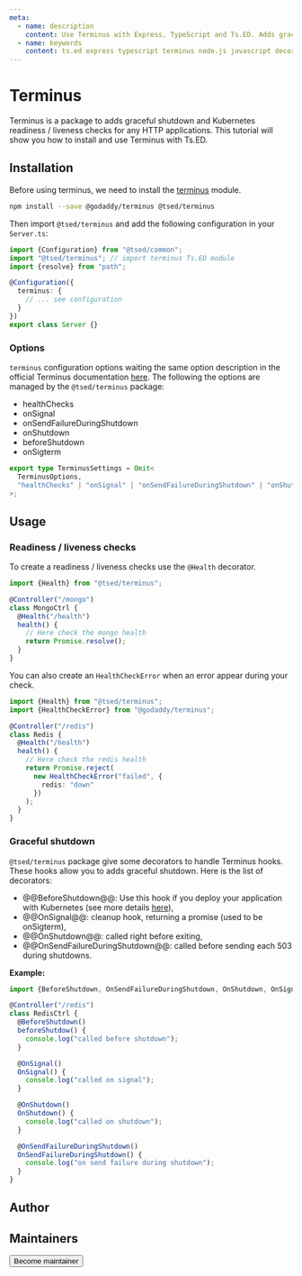 ```yaml
---
meta:
  - name: description
    content: Use Terminus with Express, TypeScript and Ts.ED. Adds graceful shutdown and Kubernetes readiness / liveness checks for any HTTP applications.
  - name: keywords
    content: ts.ed express typescript terminus node.js javascript decorators
---
```


# Terminus

Terminus is a package to adds graceful shutdown and Kubernetes readiness / liveness checks for any HTTP applications. This tutorial
will show you how to install and use Terminus with Ts.ED.

## Installation

Before using terminus, we need to install the [terminus](https://www.npmjs.com/package/@godaddy/terminus) module.

```bash
npm install --save @godaddy/terminus @tsed/terminus
```

Then import `@tsed/terminus` and add the following configuration in your `Server.ts`:

<Tabs class="-code">
  <Tab label="Configuration" icon="bx-code-alt">

```typescript
import {Configuration} from "@tsed/common";
import "@tsed/terminus"; // import terminus Ts.ED module
import {resolve} from "path";

@Configuration({
  terminus: {
    // ... see configuration
  }
})
export class Server {}
```

  </Tab>
</Tabs>

### Options

`terminus` configuration options waiting the same option description in the official Terminus documentation [here](https://github.com/godaddy/terminus).
The following the options are managed by the `@tsed/terminus` package:

- healthChecks
- onSignal
- onSendFailureDuringShutdown
- onShutdown
- beforeShutdown
- onSigterm

```typescript
export type TerminusSettings = Omit<
  TerminusOptions,
  "healthChecks" | "onSignal" | "onSendFailureDuringShutdown" | "onShutdown" | "beforeShutdown" | "onSigterm"
>;
```

## Usage

### Readiness / liveness checks

To create a readiness / liveness checks use the `@Health` decorator.

```ts
import {Health} from "@tsed/terminus";

@Controller("/mongo")
class MongoCtrl {
  @Health("/health")
  health() {
    // Here check the mongo health
    return Promise.resolve();
  }
}
```

You can also create an `HealthCheckError` when an error appear during your check.

```ts
import {Health} from "@tsed/terminus";
import {HealthCheckError} from "@godaddy/terminus";

@Controller("/redis")
class Redis {
  @Health("/health")
  health() {
    // Here check the redis health
    return Promise.reject(
      new HealthCheckError("failed", {
        redis: "down"
      })
    );
  }
}
```

### Graceful shutdown

`@tsed/terminus` package give some decorators to handle Terminus hooks. These hooks allow you to adds graceful shutdown.
Here is the list of decorators:

- @@BeforeShutdown@@: Use this hook if you deploy your application with Kubernetes (see more details [here](https://github.com/godaddy/terminus#how-to-set-terminus-up-with-kubernetes)),
- @@OnSignal@@: cleanup hook, returning a promise (used to be onSigterm),
- @@OnShutdown@@: called right before exiting,
- @@OnSendFailureDuringShutdown@@: called before sending each 503 during shutdowns.

**Example:**

```typescript
import {BeforeShutdown, OnSendFailureDuringShutdown, OnShutdown, OnSignal} from "@tsed/terminus";

@Controller("/redis")
class RedisCtrl {
  @BeforeShutdown()
  beforeShutdow() {
    console.log("called before shutdown");
  }

  @OnSignal()
  OnSignal() {
    console.log("called on signal");
  }

  @OnShutdown()
  OnShutdown() {
    console.log("called on shutdown");
  }

  @OnSendFailureDuringShutdown()
  OnSendFailureDuringShutdown() {
    console.log("on send failure during shutdown");
  }
}
```

## Author

<GithubContributors users="['EmilienLeroy']"/>

## Maintainers

<GithubContributors users="['EmilienLeroy']"/>

<div class="flex items-center justify-center p-5">
<Button href="/contributing.html" class="rounded-medium">
 Become maintainer
</Button>
</div>
